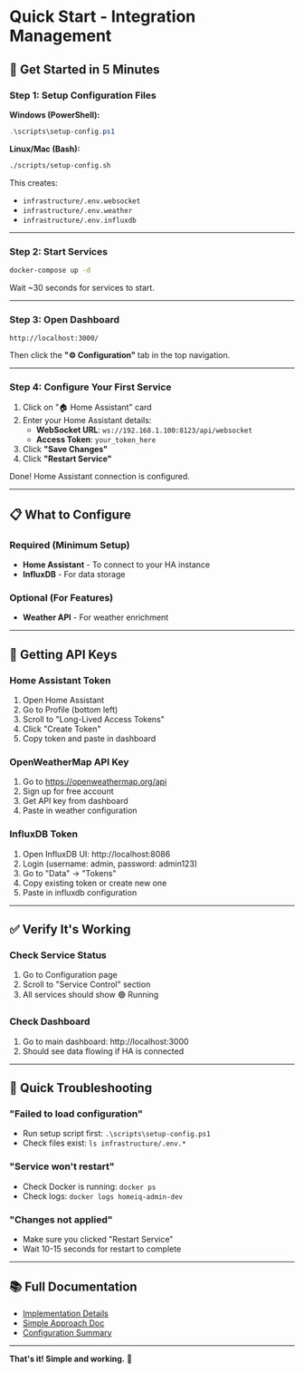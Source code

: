 # Quick Start - Integration Management

## 🚀 Get Started in 5 Minutes

### Step 1: Setup Configuration Files

**Windows (PowerShell):**
```powershell
.\scripts\setup-config.ps1
```

**Linux/Mac (Bash):**
```bash
./scripts/setup-config.sh
```

This creates:
- `infrastructure/.env.websocket`
- `infrastructure/.env.weather`
- `infrastructure/.env.influxdb`

---

### Step 2: Start Services

```bash
docker-compose up -d
```

Wait ~30 seconds for services to start.

---

### Step 3: Open Dashboard

```
http://localhost:3000/
```

Then click the **"⚙️ Configuration"** tab in the top navigation.

---

### Step 4: Configure Your First Service

1. Click on "🏠 Home Assistant" card
2. Enter your Home Assistant details:
   - **WebSocket URL**: `ws://192.168.1.100:8123/api/websocket`
   - **Access Token**: `your_token_here`
3. Click **"Save Changes"**
4. Click **"Restart Service"**

Done! Home Assistant connection is configured.

---

## 📋 What to Configure

### Required (Minimum Setup)
- **Home Assistant** - To connect to your HA instance
- **InfluxDB** - For data storage

### Optional (For Features)
- **Weather API** - For weather enrichment

---

## 🔑 Getting API Keys

### Home Assistant Token
1. Open Home Assistant
2. Go to Profile (bottom left)
3. Scroll to "Long-Lived Access Tokens"
4. Click "Create Token"
5. Copy token and paste in dashboard

### OpenWeatherMap API Key
1. Go to https://openweathermap.org/api
2. Sign up for free account
3. Get API key from dashboard
4. Paste in weather configuration

### InfluxDB Token
1. Open InfluxDB UI: http://localhost:8086
2. Login (username: admin, password: admin123)
3. Go to "Data" → "Tokens"
4. Copy existing token or create new one
5. Paste in influxdb configuration

---

## ✅ Verify It's Working

### Check Service Status
1. Go to Configuration page
2. Scroll to "Service Control" section
3. All services should show 🟢 Running

### Check Dashboard
1. Go to main dashboard: http://localhost:3000
2. Should see data flowing if HA is connected

---

## 🐛 Quick Troubleshooting

### "Failed to load configuration"
- Run setup script first: `.\scripts\setup-config.ps1`
- Check files exist: `ls infrastructure/.env.*`

### "Service won't restart"
- Check Docker is running: `docker ps`
- Check logs: `docker logs homeiq-admin-dev`

### "Changes not applied"
- Make sure you clicked "Restart Service"
- Wait 10-15 seconds for restart to complete

---

## 📚 Full Documentation

- [Implementation Details](INTEGRATION_MANAGEMENT_IMPLEMENTATION.md)
- [Simple Approach Doc](SIMPLE_INTEGRATION_MANAGEMENT.md)
- [Configuration Summary](CONFIGURATION_MANAGEMENT_SUMMARY.md)

---

**That's it! Simple and working.** 🎉

